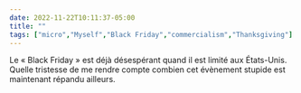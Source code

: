 ---date: 2022-11-22T10:11:37-05:00title: ""tags: ["micro","Myself","Black Friday","commercialism","Thanksgiving"]---Le « Black Friday » est déjà désespérant quand il est limité aux États-Unis. Quelle tristesse de me rendre compte combien cet évènement stupide est maintenant répandu ailleurs.